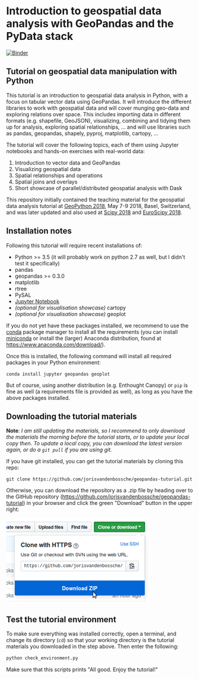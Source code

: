 # Introduction to geospatial data analysis with GeoPandas and the PyData stack

[![Binder](https://mybinder.org/badge.svg)](https://mybinder.org/v2/gh/jorisvandenbossche/geopandas-tutorial/master)

## Tutorial on geospatial data manipulation with Python

This tutorial is an introduction to geospatial data analysis in Python, with a focus on tabular vector data using GeoPandas. 
It will introduce the different libraries to work with geospatial data and will cover munging geo-data and exploring relations over space. This includes importing data in different formats (e.g. shapefile, GeoJSON), visualizing, combining and tidying them up for analysis, exploring spatial relationships, ... and will use libraries such as pandas, geopandas, shapely, pyproj, matplotlib, cartopy, ... 
 
The tutorial will cover the following topics, each of them using Jupyter notebooks and hands-on exercises with real-world data:

1. Introduction to vector data and GeoPandas
2. Visualizing geospatial data
3. Spatial relationships and operations
4. Spatial joins and overlays
5. Short showcase of parallel/distributed geospatial analysis with Dask

This repository initially contained the teaching material for the geospatial data analysis tutorial
at [GeoPython 2018](http://2018.geopython.net), May 7-9 2018, Basel, Switzerland, and was later updated and also
used at [Scipy 2018](https://scipy2018.scipy.org/) and [EuroScipy 2018](https://www.euroscipy.org/2018/).


## Installation notes

Following this tutorial will require recent installations of:

- Python >= 3.5 (it will probably work on python 2.7 as well, but I didn't test it specifically)
- pandas
- geopandas >= 0.3.0
- matplotlib
- rtree
- PySAL
- [Jupyter Notebook](http://jupyter.org)
- *(optional for visualisation showcase)* cartopy
- *(optional for visualisation showcase)* geoplot

If you do not yet have these packages installed, we recommend to use the [conda](http://conda.pydata.org/docs/intro.html) package manager to install all the requirements 
(you can install [miniconda](http://conda.pydata.org/miniconda.html) or install the (larger) Anaconda
distribution, found at https://www.anaconda.com/download/).

Once this is installed, the following command will install all required packages in your Python environment:

```
conda install jupyter geopandas geoplot
```

But of course, using another distribution (e.g. Enthought Canopy) or ``pip`` is fine as well (a requirements file is provided as well), as long
as you have the above packages installed.


## Downloading the tutorial materials

**Note**: *I am still updating the materials, so I recommend to only download the materials the morning before the tutorial starts, or to update your local copy then. To update a local copy, you can download the latest version again, or do a `git pull` if you are using git.*

If you have git installed, you can get the tutorial materials by cloning this repo:

    git clone https://github.com/jorisvandenbossche/geopandas-tutorial.git

Otherwise, you can download the repository as a .zip file by heading over
to the GitHub repository (https://github.com/jorisvandenbossche/geopandas-tutorial) in
your browser and click the green "Download" button in the upper right:

![](img/download-button.png)


## Test the tutorial environment

To make sure everything was installed correctly, open a terminal, and change its directory (`cd`) so that your working directory is the tutorial materials you downloaded in the step above. Then enter the following:

```sh
python check_environment.py
```

Make sure that this scripts prints "All good. Enjoy the tutorial!"

